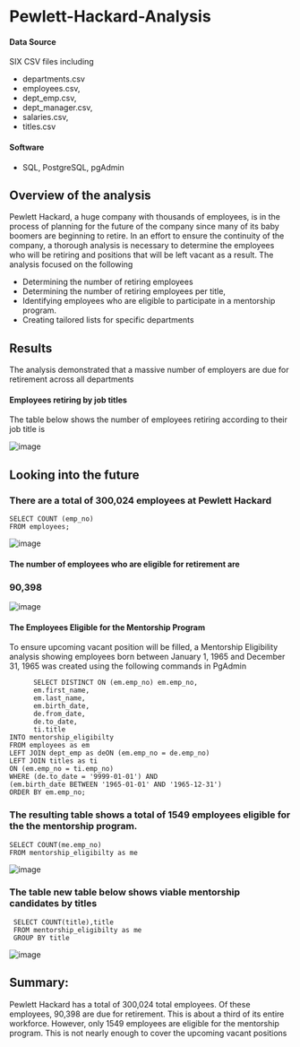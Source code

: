 # Pewlett-Hackard-Analysis
#### Data Source
 SIX CSV files including
- departments.csv 
- employees.csv,
- dept_emp.csv, 
- dept_manager.csv, 
- salaries.csv, 
- titles.csv

#### Software
- SQL, PostgreSQL, pgAdmin

## Overview of the analysis
Pewlett Hackard, a huge company with thousands of employees, is in the process of planning for the future of the company since many of its baby boomers are beginning to retire. In an effort to ensure the continuity of the company, a thorough analysis is necessary to determine the employees who will be retiring and positions that will be left vacant as a result. The analysis focused on the following

- Determining the number of retiring employees 
- Determining the number of retiring employees per title,
- Identifying employees who are eligible to participate in a mentorship program.
- Creating tailored lists for specific departments

## Results
The analysis demonstrated that a massive number of employers are due for retirement across all departments

#### Employees retiring by job titles 
The table below shows the number of employees retiring according to their job title is 

![image](https://user-images.githubusercontent.com/90416094/142129919-2aa323d1-5094-41c4-8472-9f3cab02dd2d.png)

    
## Looking into the future

### There are a total of 300,024 employees at Pewlett Hackard
   
    SELECT COUNT (emp_no)
    FROM employees;
    
    
   ![image](https://user-images.githubusercontent.com/90416094/142255980-657e14d3-2a18-4ce7-b8f7-57428282683d.png)

#### The number of employees who are eligible for retirement are 
### 90,398

![image](https://user-images.githubusercontent.com/90416094/142255900-a766df59-95a8-4ad6-bec9-05596a243023.png)

#### The Employees Eligible for the Mentorship Program

To ensure upcoming vacant position will be filled, a Mentorship Eligibility analysis showing employees born between January 1, 1965 and December 31, 1965 was created using the following commands in PgAdmin

          SELECT DISTINCT ON (em.emp_no) em.emp_no,
          em.first_name,
	      em.last_name, 
	      em.birth_date,
	      de.from_date,
	      de.to_date,  
	      ti.title
    INTO mentorship_eligibilty
    FROM employees as em
    LEFT JOIN dept_emp as deON (em.emp_no = de.emp_no)
    LEFT JOIN titles as ti
    ON (em.emp_no = ti.emp_no)
    WHERE (de.to_date = '9999-01-01') AND 
    (em.birth_date BETWEEN '1965-01-01' AND '1965-12-31')
    ORDER BY em.emp_no;	

### The resulting table shows a total of 1549 employees eligible for the the mentorship program.
     
    SELECT COUNT(me.emp_no)
    FROM mentorship_eligibilty as me
    
![image](https://user-images.githubusercontent.com/90416094/142222533-4d83c40c-1d59-4913-be3e-66ba009ba8a2.png)

### The table new table below shows viable mentorship candidates by titles

     SELECT COUNT(title),title
     FROM mentorship_eligibilty as me
     GROUP BY title

![image](https://user-images.githubusercontent.com/90416094/142222726-4f77a9ab-7a76-473d-a638-6546bc79af86.png)

## Summary:

Pewlett Hackard has a total of 300,024 total employees. Of these employees, 90,398 are due for retirement. This is about a third of its entire workforce.  However, only 1549 employees are eligible for the mentorship program. This is not nearly enough to cover the upcoming vacant positions
